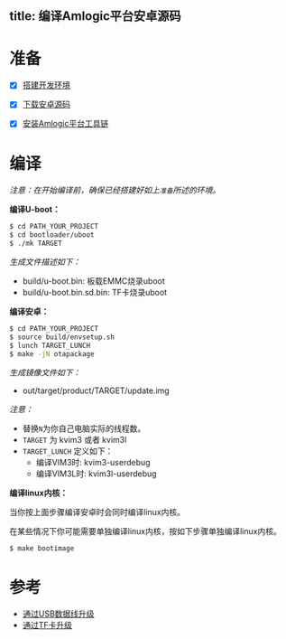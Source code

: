 title: 编译Amlogic平台安卓源码
---


# 准备

- [x] [搭建开发环境](http://source.android.com/source/initializing.html)
- [x] [下载安卓源码](/zh-cn/vim3/DownloadAndroidSourceCode.html)
- [x] [安装Amlogic平台工具链](/zh-cn/vim3/InstallToolchains.html)


# 编译

*注意：在开始编译前，确保已经搭建好如上`准备`所述的环境。*

**编译U-boot：**

```sh
$ cd PATH_YOUR_PROJECT
$ cd bootloader/uboot
$ ./mk TARGET
```

*生成文件描述如下：*

* build/u-boot.bin: 板载EMMC烧录uboot
* build/u-boot.bin.sd.bin: TF卡烧录uboot


**编译安卓：**

```sh
$ cd PATH_YOUR_PROJECT
$ source build/envsetup.sh
$ lunch TARGET_LUNCH
$ make -jN otapackage
```

*生成镜像文件如下：*

* out/target/product/TARGET/update.img

*注意：*

* 替换`N`为你自己电脑实际的线程数。
* `TARGET` 为 kvim3 或者 kvim3l
* `TARGET_LUNCH` 定义如下：
  * 编译VIM3时: kvim3-userdebug
  * 编译VIM3L时: kvim3l-userdebug


**编译linux内核：**

当你按上面步骤编译安卓时会同时编译linux内核。

在某些情况下你可能需要单独编译linux内核，按如下步骤单独编译linux内核。

```sh
$ make bootimage
```

# 参考
* [通过USB数据线升级](/zh-cn/vim3/UpgradeViaUSBCable.html)
* [通过TF卡升级](/zh-cn/vim3/UpgradeViaTFBurningCard.html)
